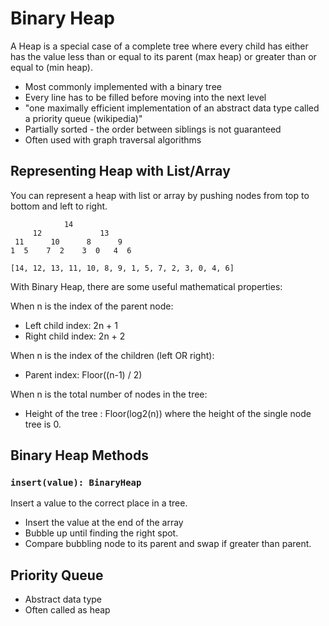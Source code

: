 # Binary Heap

A Heap is a special case of a complete tree where every child has either has the value less than or equal to its parent (max heap) or greater than or equal to (min heap).

- Most commonly implemented with a binary tree
- Every line has to be filled before moving into the next level
- "one maximally efficient implementation of an abstract data type called a priority queue (wikipedia)"
- Partially sorted - the order between siblings is not guaranteed
- Often used with graph traversal algorithms

## Representing Heap with List/Array

You can represent a heap with list or array by pushing nodes from top to bottom and left to right.

```text
            14
     12             13
 11      10      8      9
1  5    7  2    3  0   4  6

[14, 12, 13, 11, 10, 8, 9, 1, 5, 7, 2, 3, 0, 4, 6]
```

With Binary Heap, there are some useful mathematical properties:

When n is the index of the parent node:

- Left child index: 2n + 1
- Right child index: 2n + 2

When n is the index of the children (left OR right):

- Parent index: Floor((n-1) / 2)

When n is the total number of nodes in the tree:

- Height of the tree : Floor(log2(n)) where the height of the single node tree is 0.

## Binary Heap Methods

### `insert(value): BinaryHeap`

Insert a value to the correct place in a tree.

- Insert the value at the end of the array
- Bubble up until finding the right spot.
- Compare bubbling node to its parent and swap if greater than parent.

## Priority Queue

- Abstract data type
- Often called as heap
